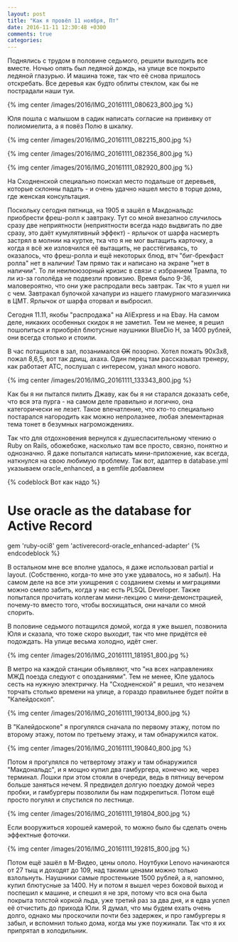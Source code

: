 ```yaml
---
layout: post
title: "Как я провёл 11 ноября, Пт"
date: 2016-11-11 12:30:48 +0300
comments: true
categories: 
---
```

Поднялись с трудом в половине седьмого, решили выходить все вместе. Ночью опять был ледяной дождь, на улице все покрыто ледяной глазурью. И машина тоже, так что её снова пришлось отскребать. Все деревья как будто облиты стеклом, как бы не пострадали наши туи.

{% img center /images/2016/IMG_20161111_080623_800.jpg %}

Юля пошла с малышом в садик написать согласие на прививку от полиомиелита, а я повёз Полю в шкалку.

{% img center /images/2016/IMG_20161111_082215_800.jpg %}

{% img center /images/2016/IMG_20161111_082356_800.jpg %}

{% img center /images/2016/IMG_20161111_082920_800.jpg %}

На Сходненской специально поискал место подальше от деревьев, которые склонны падать - и очень удачно нашел место в торце дома, где женская консультация.

Поскольку сегодня пятница, на 1905 я зашёл в Макдональдс приобрести фреш-ролл к завтраку. Тут со мной внезапноо случилось сразу две неприятности (неприятности всегда надо выдвигать по две сразу, это даёт кумулятивный эффект) - ярлычок от шарфа насмерть застрял в молнии на куртке, тка что я не мог вытащить карточку, а когда я всё же изловчился её вытащить, не расстёгиваясь, то оказалось, что фреш-ролла и ещё некоторых блюд, втч "биг-брекфаст ролла" нет в наличии! Там прямо так и написано на экране "нет в наличии". То ли неилююзорный кризис в связи с избранием Трампа, то ли из-за гололёда не подвезли провизию. Время было 9-36, маловероятно, что они уже распродали весь завтрак. Так что я ушел ни с чем. Завтракал булочкой хачапури из нашего гламурного магазинчика в ЦМТ. Ярлычок от шарфа оторвал и выбросил.

Сегодня 11.11, якобы "распродажа" на AliExpress и на Ebay. На самом деле, никаких особенных скидок я не заметил. Тем не менее, я решил пошопиться и приобрёл блютусные наушники BlueDio H, за 1400 рублей, они всегда столько и стоили.

В час потащился в зал, позанимался ~~ОК~~ позорно. Хотел пожать 90х3х8, пожал 8,6,5, вот так дрищ, ахаха. Один перец там рассказывал тренеру, как работает АТС, послушал с интересом, узнал много нового.

{% img center /images/2016/IMG_20161111_133343_800.jpg %}

Как бы я ни пытался пилить Джаву, как бы я ни старался доказать себе, что вся эта пурга - на самом деле правильно и логично, она категорически не лезет. Такое впечатление, что кто-то специально постарался нагородить как можно непролазнее, любая элементарная тема тонет в безумных нагромождениях.

Так что для отдохновения вернулся к душеспасительному чтению о Ruby on Rails, обожебоже, насколько там все просто, связно, понятно и однозначно. Я даже попытался написать мини-приложение, как всегда, наткнулся на свою любимую проблему. Так вот, адаптер в database.yml указываем oracle_enhanced, а в gemfile добавляем

{% codeblock Вот как надо %}
# Use oracle as the database for Active Record
gem 'ruby-oci8'
gem 'activerecord-oracle_enhanced-adapter' 
{% endcodeblock %}

В остальном мне все вполне удалось, я даже использовал partial и layout. (Собственно, когда-то мне это уже удавалось, но я забыл). На самом деле на все эти ухищрения с созданием схемы и миграциями можно смело забить, когда у нас есть PLSQL Developer. Также попытался прочитать коллегам мини-лекцию с мини-демонстрацией, почему-то вместо того, чтобы восхищаться, они начали со мной спорить.

В половине седьмого потащился домой, когда я уже вышел, позвонила Юля и сказала, что тоже скоро выходит, так что мне придётся её подождать. На улице весьма холодно, идёт снег.

{% img center /images/2016/IMG_20161111_181951_800.jpg %}

В метро на каждой станции объявляют, что "на всех направлениях МЖД поезда следуют с опозданиями". Тем не менее, Юле удалось сесть на нужную электричку. На "Сходненской" я решил, что незачем торчать столько времени на улице, а гораздо правильнее будет пойти в "Калейдоскоп".

{% img center /images/2016/IMG_20161111_190134_800.jpg %}

В "Калейдоскопе" я прогулялся сначала по первому этажу, потом по второму этажу, потом по третьему этажу, и там обнаружился каток.

{% img center /images/2016/IMG_20161111_190840_800.jpg %}

Потом я прогулялся по четвертому этажу и там обнаружился "Макдональдс", и я мощно купил два гамбургера, конечно же, через терминал. Лошки при этом стояли в очереди, ведь в пятницу вечером больше заняться нечем. Я предвидел долгую поездку домой через пробки, и гамбургеры позволили бы нам подкрепиться. Потом ещё просто погулял и спустился по лестнице.

{% img center /images/2016/IMG_20161111_191804_800.jpg %}

Если вооружиться хорошей камерой, то можно было бы сделать очень эффектные фоточки.

{% img center /images/2016/IMG_20161111_192815_800.jpg %}

Потом ещё зашёл в М-Видео, цены ололо. Ноутбуки Lenovo начинаются от 27 тыщ и доходят до 109, над такими ценами можно только взлольнуть. Наушники самые простенькие 1500 рублей, а я, напомню, купил блютусные за 1400. Ну и потом я вышел через боковой выход и поспешил к машине, и спешил я не зря, потому что вся она была покрыта толстой коркой льда, уже третий раз за два дня, и я едва успел её отчистить до прихода Юли. Я думал, что мы будем ехать очень долго, однако мы проскочили почти без задержек, и про гамбургеры я забыл, и вспомнил только дома, когда мы уже поужинали. Так что я их припрятал в холодильник.